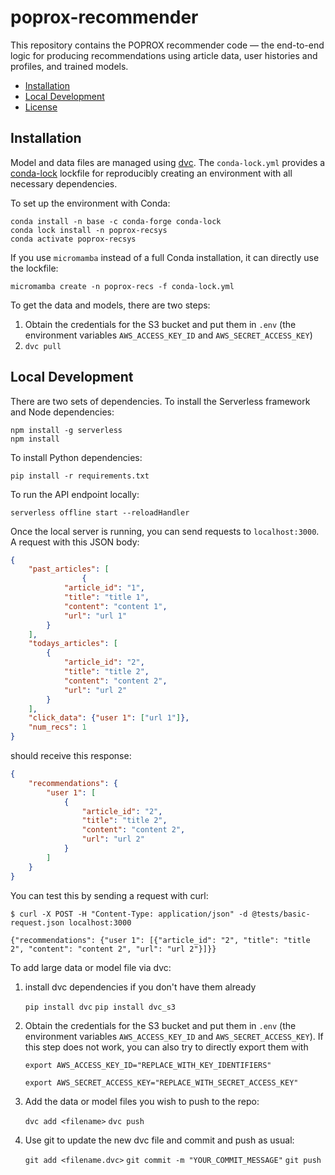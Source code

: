 # poprox-recommender

This repository contains the POPROX recommender code — the end-to-end logic for
producing recommendations using article data, user histories and profiles, and
trained models.

- [Installation](#installation)
- [Local Development](#localdevelopment)
- [License](#license)

## Installation

Model and data files are managed using [dvc][].  The `conda-lock.yml` provides a
[conda-lock][] lockfile for reproducibly creating an environment with all
necessary dependencies.

[dvc]: https://dvc.org
[conda-lock]: https://conda.github.io/conda-lock/

To set up the environment with Conda:

```
conda install -n base -c conda-forge conda-lock
conda lock install -n poprox-recsys
conda activate poprox-recsys
```

If you use `micromamba` instead of a full Conda installation, it can directly use the lockfile:

```
micromamba create -n poprox-recs -f conda-lock.yml
```

To get the data and models, there are two steps:

1.  Obtain the credentials for the S3 bucket and put them in `.env` (the environment variables `AWS_ACCESS_KEY_ID` and `AWS_SECRET_ACCESS_KEY`)
2.  `dvc pull`

## Local Development

There are two sets of dependencies. To install the Serverless framework and Node dependencies:

```console
npm install -g serverless
npm install
```

To install Python dependencies:

```console
pip install -r requirements.txt
```

To run the API endpoint locally:

```console
serverless offline start --reloadHandler
```

Once the local server is running, you can send requests to `localhost:3000`. A request with this JSON body:

```json
{
    "past_articles": [
                {
            "article_id": "1",
            "title": "title 1",
            "content": "content 1",
            "url": "url 1"
        }
    ],
    "todays_articles": [
        {
            "article_id": "2",
            "title": "title 2",
            "content": "content 2",
            "url": "url 2"
        }
    ],
    "click_data": {"user 1": ["url 1"]},
    "num_recs": 1
}
```

should receive this response:

```json
{
    "recommendations": {
        "user 1": [
            {
                "article_id": "2",
                "title": "title 2",
                "content": "content 2",
                "url": "url 2"
            }
        ]
    }
}
```

You can test this by sending a request with curl:

```console
$ curl -X POST -H "Content-Type: application/json" -d @tests/basic-request.json localhost:3000

{"recommendations": {"user 1": [{"article_id": "2", "title": "title 2", "content": "content 2", "url": "url 2"}]}}
```

To add large data or model file via dvc:

1. install dvc dependencies if you don't have them already

    `pip install dvc`
    `pip install dvc_s3`

2. Obtain the credentials for the S3 bucket and put them in `.env` (the environment variables `AWS_ACCESS_KEY_ID` and `AWS_SECRET_ACCESS_KEY`).
If this step does not work, you can also try to directly export them with 

    `export AWS_ACCESS_KEY_ID="REPLACE_WITH_KEY_IDENTIFIERS"`
    
    `export AWS_SECRET_ACCESS_KEY="REPLACE_WITH_SECRET_ACCESS_KEY"`


3. Add the data or model files you wish to push to the repo:

    `dvc add <filename>`
    `dvc push`

4. Use git to update the new dvc file and commit and push as usual:

    `git add <filename.dvc>`
    `git commit -m "YOUR_COMMIT_MESSAGE"`
    `git push`
